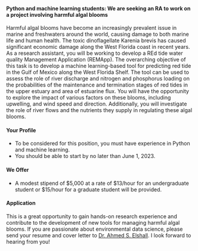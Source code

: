 #### Python and machine learning students: We are seeking an RA to work on a project involving harmful algal blooms

Harmful algal blooms have become an increasingly prevalent issue in marine and freshwaters around the world, causing damage to both marine life and human health. The toxic dinoflagellate Karenia brevis has caused significant economic damage along the West Florida coast in recent years. As a research assistant, you will be working to develop a REd tide water quality Management Application (REMApp).  The overarching objective of this task is to develop a machine learning-based tool for predicting red tide in the Gulf of Mexico along the West Florida Shelf. The tool can be used to assess the role of river discharge and nitrogen and phosphorus loading on the probabilities of the maintenance and termination stages of red tides in the upper estuary and area of estuarine flux.  You will  have the opportunity to explore the impact of various factors on these blooms, including upwelling, and wind speed and direction. Additionally, you will investigate the role of river flows and the nutrients they supply in regulating these algal blooms. 

#### Your Profile 
- To be considered for this position, you must have experience in Python and machine learning.
-	You should be able to start by no later than June 1, 2023.

#### We Offer
- A modest stipend of $5,000 at a rate of $13/hour for an undergraduate student or $15/hour for a graduate student will be provided.

#### Application
This is a great opportunity to gain hands-on research experience and contribute to the development of new tools for managing harmful algal blooms. If you are passionate about environmental data science, please send your resume and cover letter to [Dr. Ahmed S. Elshall](mailto:aelshall@fgcu.edu). I look forward to hearing from you!
